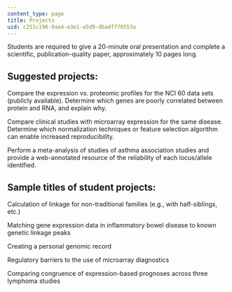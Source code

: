```yaml
---
content_type: page
title: Projects
uid: c251c196-9aa4-e3e1-a5d9-dbadff70553a
---
```


Students are required to give a 20-minute oral presentation and complete a scientific, publication-quality paper, approximately 10 pages long.

Suggested projects:
-------------------

Compare the expression vs. proteomic profiles for the NCI 60 data sets (publicly available). Determine which genes are poorly correlated between protein and RNA, and explain why.

Compare clinical studies with microarray expression for the same disease. Determine which normalization techniques or feature selection algorithm can enable increased reproducibility.

Perform a meta-analysis of studies of asthma association studies and provide a web-annotated resource of the reliability of each locus/allele identified.

Sample titles of student projects:
----------------------------------

Calculation of linkage for non-traditional families (e.g., with half-siblings, etc.)

Matching gene expression data in inflammatory bowel disease to known genetic linkage peaks

Creating a personal genomic record

Regulatory barriers to the use of microarray diagnostics

Comparing congruence of expression-based prognoses across three lymphoma studies